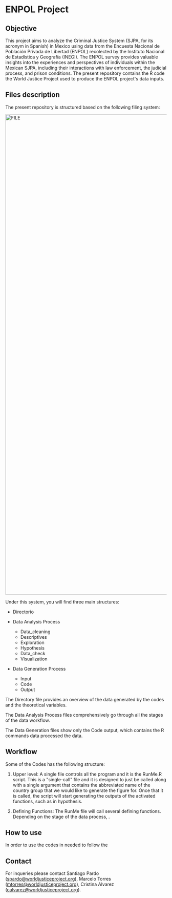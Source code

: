 # ENPOL Project


## Objective

This project aims to analyze the Criminal Justice System (SJPA, for its acronym in Spanish) in Mexico using data from the Encuesta Nacional de Población Privada de Libertad (ENPOL) recolected by the Instituto Nacional de Estadística y Geografía (INEGI). The ENPOL survey provides valuable insights into the experiences and perspectives of individuals within the Mexican SJPA, including their interactions with law enforcement, the judicial process, and prison conditions. The present repository contains the R code the World Justice Project used to produce the ENPOL project's data inputs. 

## Files description

The present repository is structured based on the following filing system:

<img width="1500" alt="FILE" src="https://github.com/aspardog/ENPOL/assets/85714147/3cb8f7f4-4e77-4e0f-bb05-1141138535ac">

Under this system, you will find three main structures:

- Directorio 

- Data Analysis Process 
  - Data_cleaning
  - Descriptives
  - Exploration
  - Hypothesis
  - Data_check
  - Visualization 
  
- Data Generation Process
  - Input
  - Code
  - Output

The Directory file provides an overview of the data generated by the codes and the theoretical variables.

The Data Analysis Process files comprehensively go through all the stages of the data workflow.

The Data Generation files show only the Code output, which contains the R commands data processed the data.

## Workflow

Some of the Codes has the following structure:

1. Upper level: A single file controls all the program and it is the RunMe.R script. This is a "single-call" file and it is designed to just be called along with a single argument that contains the abbreviated name of the country group that we would like to generate the figure for. Once that it is called, the script will start generating the outputs of the activated functions, such as in hypothesis.

2. Defining Functions: The RunMe file will call several defining functions. Depending on the stage of the data process, .


## How to use

In order to use the codes in needed to follow the 

## Contact

For inqueries please contact Santiago Pardo (spardo@worldjusticeproject.org), Marcelo Torres (mtorres@worldjusticeproject.org),  Cristina Alvarez (calvarez@worldjusticeproject.org).
